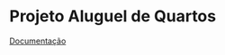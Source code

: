 # Projeto  Aluguel de Quartos

[Documentação](https://github.com/cwi-reset/edicao-03-level-2/tree/master/TCC)
